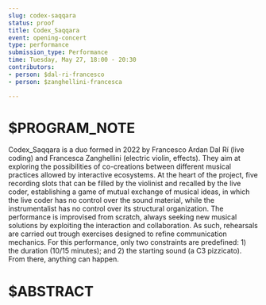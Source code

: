 ```yaml
---
slug: codex-saqqara
status: proof
title: Codex_Saqqara
event: opening-concert
type: performance
submission_type: Performance
time: Tuesday, May 27, 18:00 - 20:30
contributors:
- person: $dal-ri-francesco
- person: $zanghellini-francesca

---
```


# $PROGRAM_NOTE

Codex_Saqqara is a duo formed in 2022 by Francesco Ardan Dal Rí (live coding)
and Francesca Zanghellini (electric violin, effects). They aim at exploring
the possibilities of co-creations between different musical practices allowed by
interactive ecosystems. At the heart of the project, five recording slots that can
be filled by the violinist and recalled by the live coder, establishing a game of
mutual exchange of musical ideas, in which the live coder has no control over
the sound material, while the instrumentalist has no control over its structural
organization. The performance is improvised from scratch, always seeking new
musical solutions by exploiting the interaction and collaboration. As such,
rehearsals are carried out trough exercises designed to refine communication
mechanics. For this performance, only two constraints are predefined: 1) the
duration (10/15 minutes); and 2) the starting sound (a C3 pizzicato). From
there, anything can happen.

# $ABSTRACT



